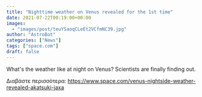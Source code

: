 ```yaml
---
title: "Nighttime weather on Venus revealed for the 1st time"
date: 2021-07-22T00:19:00+00:00
images:
  - "images/post/teuYSaoqCLeEt2VCfmNC39.jpg"
author: "AstroBot"
categories: ["News"]
tags: ["space.com"]
draft: false
---
```


What's the weather like at night on Venus? Scientists are finally finding out. 

Διαβάστε περισσότερα: https://www.space.com/venus-nightside-weather-revealed-akatsuki-jaxa
